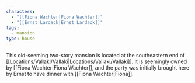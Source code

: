 ```yaml
---
characters:
  - "[[Fiona Wachter|Fiona Wachter]]"
  - "[[Ernst Lardack|Ernst Lardack]]"
tags:
  - mansion
type: house
---
```



This old-seeming two-story mansion is located at the southeastern end of [[Locations/Vallaki/Vallaki|Locations/Vallaki/Vallaki]]. It is seemingly owned by [[Fiona Wachter|Fiona Wachter]], and the party was initially brought here by Ernst to have dinner with [[Fiona Wachter|Fiona]].